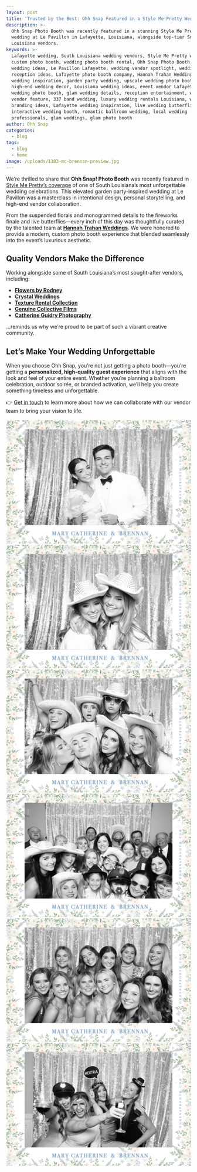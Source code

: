 ```yaml
---
layout: post
title: 'Trusted by the Best: Ohh Snap Featured in a Style Me Pretty Wedding ✨'
description: >-
  Ohh Snap Photo Booth was recently featured in a stunning Style Me Pretty
  wedding at Le Pavillon in Lafayette, Louisiana, alongside top-tier South
  Louisiana vendors.
keywords: >-
  Lafayette wedding, South Louisiana wedding vendors, Style Me Pretty wedding,
  custom photo booth, wedding photo booth rental, Ohh Snap Photo Booth, luxury
  wedding ideas, Le Pavillon Lafayette, wedding vendor spotlight, wedding
  reception ideas, Lafayette photo booth company, Hannah Trahan Weddings, modern
  wedding inspiration, garden party wedding, upscale wedding photo booth,
  high-end wedding decor, Louisiana wedding ideas, event vendor Lafayette, best
  wedding photo booth, glam wedding details, reception entertainment, wedding
  vendor feature, 337 band wedding, luxury wedding rentals Louisiana, wedding
  branding ideas, Lafayette wedding inspiration, live wedding butterflies,
  interactive wedding booth, romantic ballroom wedding, local wedding
  professionals, glam weddings, glam photo booth
author: Ohh Snap
categories:
  - blog
tags:
  - blog
  - home
image: /uploads/1103-mc-brennan-preview.jpg
---
```

We’re thrilled to share that **Ohh Snap! Photo Booth** was recently featured in [Style Me Pretty’s coverage](https://www.stylemepretty.com/2025/07/30/an-elevated-garden-party-brought-indoors-in-south-louisiana/) of one of South Louisiana’s most unforgettable wedding celebrations. This elevated garden party-inspired wedding at Le Pavillon was a masterclass in intentional design, personal storytelling, and high-end vendor collaboration.

From the suspended florals and monogrammed details to the fireworks finale and live butterflies—every inch of this day was thoughtfully curated by the talented team at <a href="https://hannahtrahanweddings.com" target="_blank" rel="noopener"><strong>Hannah Trahan Weddings</strong></a>. We were honored to provide a modern, custom photo booth experience that blended seamlessly into the event’s luxurious aesthetic.

## Quality Vendors Make the Difference

Working alongside some of South Louisiana’s most sought-after vendors, including:

* <a href="https://www.flowersbyrodney.com/" target="_blank" rel="noopener"><strong>Flowers by Rodney</strong></a>
* <a href="https://crystalweddings.net/" target="_blank" rel="noopener"><strong>Crystal Weddings</strong></a>
* <a href="https://www.texturerentals.com/home" target="_blank" rel="noopener"><strong>Texture Rental Collection</strong></a>
* [**Genuine Collective Films**](https://genuinecollectivefilms.com/)
* <a href="https://catherineguidry.com/" target="_blank" rel="noopener"><strong>Catherine Guidry Photography</strong></a>

…reminds us why we’re proud to be part of such a vibrant creative community.

## Let’s Make Your Wedding Unforgettable

When you choose Ohh Snap, you’re not just getting a photo booth—you’re getting a **personalized, high-quality guest experience** that aligns with the look and feel of your entire event. Whether you’re planning a ballroom celebration, outdoor soirée, or branded activation, we’ll help you create something timeless and unforgettable.

👉 [Get in touch](https://ohhsnapbooth.com/contact/) to learn more about how we can collaborate with our vendor team to bring your vision to life.<br><br>![](/uploads/mary-catherine-and-brennan-photo-395.jpeg)![](/uploads/mary-catherine-and-brennan-photo-385.jpeg)![](/uploads/mary-catherine-and-brennan-photo-383.jpeg)![](/uploads/mary-catherine-and-brennan-photo-312.jpeg)![](/uploads/mary-catherine-and-brennan-photo-44.jpeg) ![](/uploads/mary-catherine-and-brennan-photo-64-1.jpeg)